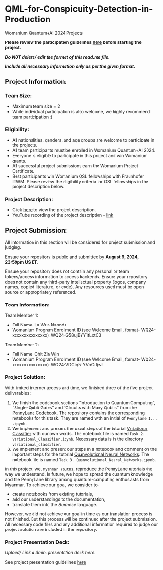 # QML-for-Conspicuity-Detection-in-Production
Womanium Quantum+AI 2024 Projects

**Please review the participation guidelines [here](https://github.com/womanium-quantum/Quantum-AI-2024) before starting the project.**

_**Do NOT delete/ edit the format of this read.me file.**_

_**Include all necessary information only as per the given format.**_

## Project Information:

### Team Size:
  - Maximum team size = 2
  - While individual participation is also welcome, we highly recommend team participation :)

### Eligibility:
  - All nationalities, genders, and age groups are welcome to participate in the projects.
  - All team participants must be enrolled in Womanium Quantum+AI 2024.
  - Everyone is eligible to participate in this project and win Womanium grants.
  - All successful project submissions earn the Womanium Project Certificate.
  - Best participants win Womanium QSL fellowships with Fraunhofer ITWM. Please review the eligibility criteria for QSL fellowships in the project description below.

### Project Description:
  - Click [here](https://drive.google.com/file/d/1AcctFeXjchtEhYzPUsHpP_b4HGlI4kq9/view?usp=sharing) to view the project description.
  - YouTube recording of the project description - [link](https://youtu.be/Ac1ihFcTRTc?si=i6AIVfQQh8ymYQYp)

## Project Submission:
All information in this section will be considered for project submission and judging.

Ensure your repository is public and submitted by **August 9, 2024, 23:59pm US ET**.

Ensure your repository does not contain any personal or team tokens/access information to access backends. Ensure your repository does not contain any third-party intellectual property (logos, company names, copied literature, or code). Any resources used must be open source or appropriately referenced.

### Team Information:
Team Member 1:
 - Full Name: La Wun Nannda
 - Womanium Program Enrollment ID (see Welcome Email, format- WQ24-xxxxxxxxxxxxxxx): WQ24-G58ujBYY1tLxtO3


Team Member 2:
 - Full Name: Chit Zin Win
 - Womanium Program Enrollment ID (see Welcome Email, format- WQ24-xxxxxxxxxxxxxxx): WQ24-VDCiq5LYVoOJjeJ


### Project Solution:
With limited internet access and time, we finished three of the five project deliverables:
1. We finish the codebook sections “Introduction to Quantum Computing”, “Single-Qubit
 Gates” and “Circuits with Many Qubits” from the [PennyLane Codebook](https://pennylane.ai/codebook/). The repository contains the corresponding notebooks for this task. They are named with an initial of `Pennylane I... .ipynb`.
2. We implement and present the usual steps of the tutorial [Variational Classifier](https://pennylane.ai/qml/demos/tutorial_variational_classifier/) with our own words. The notebook file is named `Task 2. Variational_Classifier.ipynb`. Necessary data is in the directory `variational_classifier`.
3. We implement and present our steps in a notebook and comment on the important steps for the tutorial [Quanvolutional Neural Networks](https://pennylane.ai/qml/demos/tutorial_quanvolution/). The notebook file is named `Task 3. Quanvolutional_Neural_Networks.ipynb`.

In this project, we, `Myanmar Youths`, reproduce the PennyLane tutorials the way we understand. In future, we hope to spread the quantum knowledge and the PennyLane library among quantum-computing enthusiasts from Myanmar. 
To achieve our goal, we consider to-
- create notebooks from existing tutorials,
- add our understandings to the documentation,
- translate them into the *Burmese* language.

However, we did not achieve our goal in time as our translation process is not finished. But this process will be continued after the project submission.
All necessary code files and any additional information required to judge our project solution are included in the repository.

### Project Presentation Deck:
_Upload/ Link a 3min. presentation deck here._

See project presentation guidelines [here](https://docs.google.com/document/d/13nWF8AxFAfFYTWEYPT3BpPdYkqtxxSAjmuXj_zcMh-E/edit?usp=sharing)

